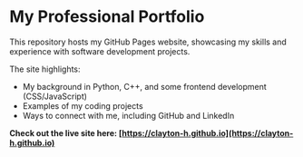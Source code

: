 # My Professional Portfolio
This repository hosts my GitHub Pages website, showcasing my skills and experience with software development projects.

The site highlights:
- My background in Python, C++, and some frontend development (CSS/JavaScript)
- Examples of my coding projects
- Ways to connect with me, including GitHub and LinkedIn

**Check out the live site here: [https://clayton-h.github.io](https://clayton-h.github.io)**
